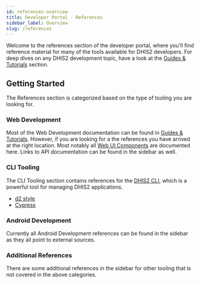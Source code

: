 ```yaml
---
id: references-overview
title: Developer Portal - References
sidebar_label: Overview
slug: /references
---
```


Welcome to the references section of the developer portal, where you'll find reference material for many of the tools available for DHIS2 developers. For deep dives on any DHIS2 development topic, have a look at the [Guides & Tutorials](/docs) section.

## Getting Started

The References section is categorized based on the type of tooling you are looking for.

### Web Development

Most of the Web Development documentation can be found in [Guides & Tutorials](/docs). However, if you are looking for a the references you have arrived at the right location. Most notably all [Web UI Components](/docs/ui/webcomponents) are documented here. Links to API documentation can be found in the sidebar as well.

### CLI Tooling

The CLI Tooling section contains references for the [DHIS2 CLI](/docs/cli), which is a powerful tool for managing DHIS2 applications.

- [d2 style](/docs/cli/style/getting-started)
- [Cypress](/docs/cli/cypress/getting-started)

### Android Development

Currently all Android Development references can be found in the sidebar as they all point to external sources.

### Additional References

There are some additional references in the sidebar for other tooling that is not covered in the above categories.